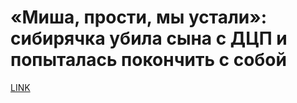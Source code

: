 # «Миша, прости, мы устали»: сибирячка убила сына с ДЦП и попыталась покончить с собой



[LINK](https://varlamov.ru/4205317.html)